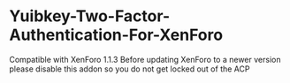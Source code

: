 Yuibkey-Two-Factor-Authentication-For-XenForo
==================================

Compatible with XenForo 1.1.3
Before updating XenForo to a newer version please disable this addon so you do not get locked out of the ACP
